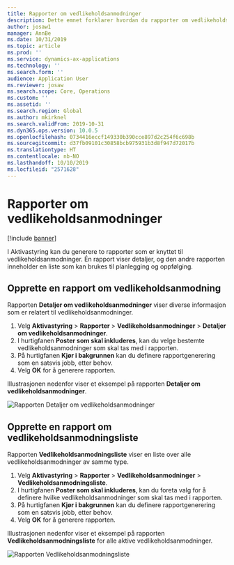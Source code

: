 ```yaml
---
title: Rapporter om vedlikeholdsanmodninger
description: Dette emnet forklarer hvordan du rapporter om vedlikeholdsanmodninger i Aktivastyring.
author: josaw1
manager: AnnBe
ms.date: 10/31/2019
ms.topic: article
ms.prod: ''
ms.service: dynamics-ax-applications
ms.technology: ''
ms.search.form: ''
audience: Application User
ms.reviewer: josaw
ms.search.scope: Core, Operations
ms.custom: ''
ms.assetid: ''
ms.search.region: Global
ms.author: mkirknel
ms.search.validFrom: 2019-10-31
ms.dyn365.ops.version: 10.0.5
ms.openlocfilehash: 0734416eccf149330b390cce897d2c254f6c698b
ms.sourcegitcommit: d37fb09101c30858bcb975931b3d8f947d72017b
ms.translationtype: HT
ms.contentlocale: nb-NO
ms.lasthandoff: 10/10/2019
ms.locfileid: "2571628"
---
```

# <a name="maintenance-request-reports"></a>Rapporter om vedlikeholdsanmodninger

[!include [banner](../../includes/banner.md)]

 

I Aktivastyring kan du generere to rapporter som er knyttet til vedlikeholdsanmodninger. Én rapport viser detaljer, og den andre rapporten inneholder en liste som kan brukes til planlegging og oppfølging.

## <a name="create-a-maintenance-request-details-report"></a>Opprette en rapport om vedlikeholdsanmodning

Rapporten **Detaljer om vedlikeholdsanmodninger** viser diverse informasjon som er relatert til vedlikeholdsanmodninger.

1. Velg **Aktivastyring** \> **Rapporter** \> **Vedlikeholdsanmodninger** \> **Detaljer om vedlikeholdsanmodninger**.
2. I hurtigfanen **Poster som skal inkluderes**, kan du velge bestemte vedlikeholdsanmodninger som skal tas med i rapporten.
3. På hurtigfanen **Kjør i bakgrunnen** kan du definere rapportgenerering som en satsvis jobb, etter behov.
4. Velg **OK** for å generere rapporten.

Illustrasjonen nedenfor viser et eksempel på rapporten **Detaljer om vedlikeholdsanmodninger**.

![Rapporten Detaljer om vedlikeholdsanmodninger](media/09-manage-maintenance-requests.png)

## <a name="create-a-maintenance-request-list-report"></a>Opprette en rapport om vedlikeholdsanmodningsliste

Rapporten **Vedlikeholdsanmodningsliste** viser en liste over alle vedlikeholdsanmodninger av samme type.

1. Velg **Aktivastyring** \> **Rapporter** \> **Vedlikeholdsanmodninger** \> **Vedlikeholdsanmodningsliste**.
2. I hurtigfanen **Poster som skal inkluderes**, kan du foreta valg for å definere hvilke vedlikeholdsanmodninger som skal tas med i rapporten.
3. På hurtigfanen **Kjør i bakgrunnen** kan du definere rapportgenerering som en satsvis jobb, etter behov.
4. Velg **OK** for å generere rapporten.

Illustrasjonen nedenfor viser et eksempel på rapporten **Vedlikeholdsanmodningsliste** for alle aktive vedlikeholdsanmodninger.

![Rapporten Vedlikeholdsanmodningsliste](media/10-manage-maintenance-requests.png)
